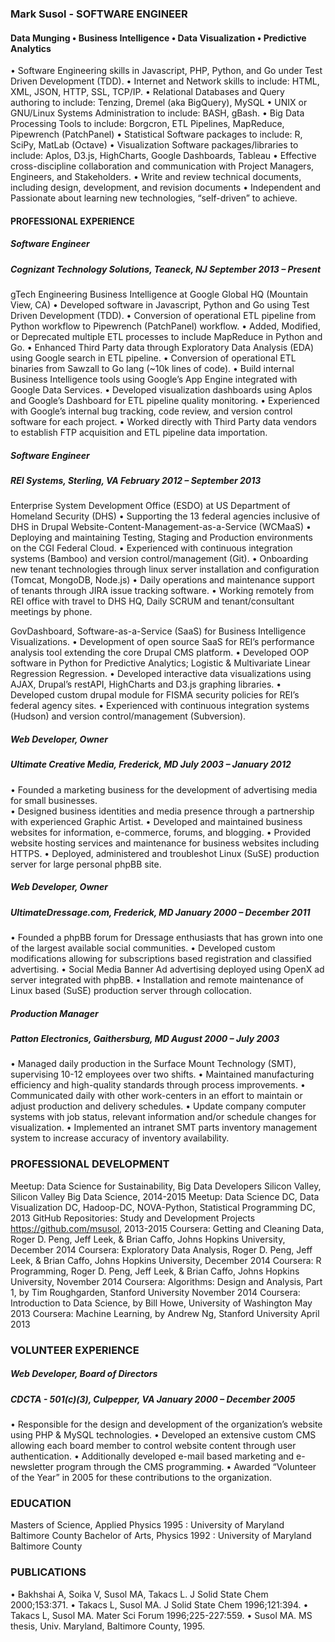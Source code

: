 ### Mark Susol - SOFTWARE ENGINEER
#### Data Munging • Business Intelligence • Data Visualization • Predictive Analytics

• Software Engineering skills in Javascript, PHP, Python, and Go under Test Driven Development (TDD).
• Internet and Network skills to include:  HTML, XML, JSON, HTTP, SSL, TCP/IP.
• Relational Databases and Query authoring to include:  Tenzing, Dremel (aka BigQuery), MySQL
• UNIX or GNU/Linux Systems Administration to include:  BASH, gBash.
• Big Data Processing Tools to include:  Borgcron, ETL Pipelines, MapReduce, Pipewrench (PatchPanel)
• Statistical Software packages to include:  R, SciPy, MatLab (Octave)
• Visualization Software packages/libraries to include:  Aplos, D3.js, HighCharts, Google Dashboards, Tableau
• Effective cross-discipline collaboration and communication with Project Managers, Engineers, and Stakeholders.
• Write and review technical documents, including design, development, and revision documents
• Independent and Passionate about learning new technologies, “self-driven” to achieve.

#### PROFESSIONAL EXPERIENCE

##### Software Engineer
##### Cognizant Technology Solutions, Teaneck, NJ  September 2013 – Present
gTech Engineering Business Intelligence at Google Global HQ (Mountain View, CA)
• Developed software in Javascript, Python and Go using Test Driven Development (TDD).
• Conversion of operational ETL pipeline from Python workflow to Pipewrench (PatchPanel) workflow.
• Added, Modified, or Deprecated multiple ETL processes to include MapReduce in Python and Go.
• Enhanced Third Party data through Exploratory Data Analysis (EDA) using Google search in ETL pipeline.
• Conversion of operational ETL binaries from Sawzall to Go lang (~10k lines of code).
• Build internal Business Intelligence tools using Google’s App Engine integrated with Google Data Services. 
• Developed visualization dashboards using Aplos and Google’s Dashboard for ETL pipeline quality monitoring.
• Experienced with Google’s internal bug tracking, code review, and version control software for each project.
• Worked directly with Third Party data vendors to establish FTP acquisition and ETL pipeline data importation.

##### Software Engineer
##### REI Systems, Sterling, VA    February 2012 – September 2013
Enterprise System Development Office (ESDO) at US Department of Homeland Security (DHS)
• Supporting the 13 federal agencies inclusive of DHS in Drupal Website-Content-Management-as-a-Service (WCMaaS)
• Deploying and maintaining Testing, Staging and Production environments on the CGI Federal Cloud.
• Experienced with continuous integration systems (Bamboo) and version control/management (Git).
• Onboarding new tenant technologies through linux server installation and configuration (Tomcat, MongoDB, Node.js)
• Daily operations and maintenance support of tenants through JIRA issue tracking software.
• Working remotely from REI office with travel to DHS HQ, Daily SCRUM and tenant/consultant meetings by phone.

GovDashboard, Software-as-a-Service (SaaS) for Business Intelligence Visualizations.
• Development of open source SaaS for REI’s performance analysis tool extending the core Drupal CMS platform.
• Developed OOP software in Python for Predictive Analytics; Logistic & Multivariate Linear Regression Regression.
• Developed interactive data visualizations using AJAX, Drupal’s restAPI, HighCharts and D3.js graphing libraries.
• Developed custom drupal module for FISMA security policies for REI’s federal agency sites.
• Experienced with continuous integration systems (Hudson) and version control/management (Subversion).

#####  Web Developer, Owner
#####  Ultimate Creative Media, Frederick, MD      July 2003 – January 2012
• Founded a marketing business for the development of advertising media for small businesses.  
• Designed business identities and media presence through a partnership with experienced Graphic Artist.
• Developed and maintained business websites for information, e-commerce, forums, and blogging.
• Provided website hosting services and maintenance for business websites including HTTPS.
• Deployed, administered and troubleshot Linux (SuSE) production server for large personal phpBB site.

#####  Web Developer, Owner
#####  UltimateDressage.com, Frederick, MD    January 2000 – December 2011	
• Founded a phpBB forum for Dressage enthusiasts that has grown into one of the largest available social communities.
• Developed custom modifications allowing for subscriptions based registration and classified advertising.
• Social Media Banner Ad advertising deployed using OpenX ad server integrated with phpBB.
• Installation and remote maintenance of Linux based (SuSE) production server through collocation.

#####  Production Manager
#####  Patton Electronics, Gaithersburg, MD    August 2000 – July 2003
• Managed daily production in the Surface Mount Technology (SMT), supervising 10-12 employees over two shifts.
• Maintained manufacturing efficiency and high-quality standards through process improvements.
• Communicated daily with other work-centers in an effort to maintain or adjust production and delivery schedules.
• Update company computer systems with job status, relevant information and/or schedule changes for visualization.
• Implemented an intranet SMT parts inventory management system to increase accuracy of inventory availability.

###  PROFESSIONAL DEVELOPMENT

Meetup: Data Science for Sustainability, Big Data Developers Silicon Valley, Silicon Valley Big Data Science, 2014-2015
Meetup: Data Science DC, Data Visualization DC, Hadoop-DC, NOVA-Python, Statistical Programming DC, 2013
GitHub Repositories:  Study and Development Projects https://github.com/msusol, 2013-2015
Coursera: Getting and Cleaning Data, Roger D. Peng, Jeff Leek, & Brian Caffo, Johns Hopkins University, December 2014
Coursera: Exploratory Data Analysis, Roger D. Peng, Jeff Leek, & Brian Caffo, Johns Hopkins University, December 2014
Coursera: R Programming, Roger D. Peng, Jeff Leek, & Brian Caffo, Johns Hopkins University, November 2014
Coursera: Algorithms: Design and Analysis, Part 1, by Tim Roughgarden, Stanford University November 2014
Coursera: Introduction to Data Science, by Bill Howe, University of Washington May 2013
Coursera: Machine Learning, by Andrew Ng, Stanford University April 2013

### VOLUNTEER EXPERIENCE

#####  Web Developer, Board of Directors  
#####  CDCTA - 501(c)(3), Culpepper, VA    January 2000 – December 2005	
• Responsible for the design and development of the organization’s website using PHP & MySQL technologies.
• Developed an extensive custom CMS allowing each board member to control website content through user authentication.
• Additionally developed e-mail based marketing and e-newsletter program through the CMS programming.
• Awarded “Volunteer of the Year” in 2005 for these contributions to the organization.

### EDUCATION
Masters of Science, Applied Physics 1995 : University of Maryland Baltimore County
Bachelor of Arts, Physics 1992 : University of Maryland Baltimore County

### PUBLICATIONS
• Bakhshai A, Soika V, Susol MA, Takacs L. J Solid State Chem 2000;153:371.
• Takacs L, Susol MA. J Solid State Chem 1996;121:394.
• Takacs L, Susol MA. Mater Sci Forum 1996;225-227:559.
• Susol MA. MS thesis, Univ. Maryland, Baltimore County, 1995.

